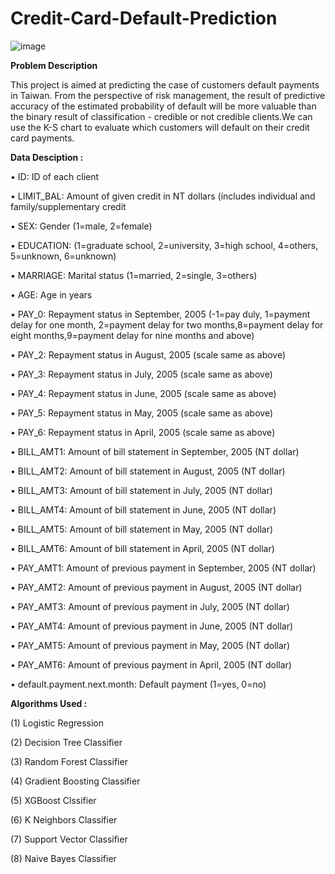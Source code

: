 # Credit-Card-Default-Prediction
![image](https://user-images.githubusercontent.com/112092937/205936879-ece9a092-3dda-43b3-ad6b-57f5c9754d5c.png)


**Problem Description**

This project is aimed at predicting the case of customers default payments in Taiwan. From the perspective of risk management, the result of predictive accuracy of the estimated probability of default will be more valuable than the binary result of classification - credible or not credible clients.We can use the K-S chart to evaluate which customers will default on their credit card payments.


**Data Desciption :**

• ID: ID of each client

• LIMIT_BAL: Amount of given credit in NT dollars (includes individual and family/supplementary credit

• SEX: Gender (1=male, 2=female)

• EDUCATION: (1=graduate school, 2=university, 3=high school, 4=others, 5=unknown, 6=unknown)

• MARRIAGE: Marital status (1=married, 2=single, 3=others)

• AGE: Age in years

• PAY_0: Repayment status in September, 2005 (-1=pay duly, 1=payment delay for one month, 2=payment delay for two months,8=payment delay for eight months,9=payment delay for nine months and above)

• PAY_2: Repayment status in August, 2005 (scale same as above)

• PAY_3: Repayment status in July, 2005 (scale same as above)

• PAY_4: Repayment status in June, 2005 (scale same as above)

• PAY_5: Repayment status in May, 2005 (scale same as above)

• PAY_6: Repayment status in April, 2005 (scale same as above)

• BILL_AMT1: Amount of bill statement in September, 2005 (NT dollar)

• BILL_AMT2: Amount of bill statement in August, 2005 (NT dollar)

• BILL_AMT3: Amount of bill statement in July, 2005 (NT dollar)

• BILL_AMT4: Amount of bill statement in June, 2005 (NT dollar)

• BILL_AMT5: Amount of bill statement in May, 2005 (NT dollar)

• BILL_AMT6: Amount of bill statement in April, 2005 (NT dollar)

• PAY_AMT1: Amount of previous payment in September, 2005 (NT dollar)

• PAY_AMT2: Amount of previous payment in August, 2005 (NT dollar)

• PAY_AMT3: Amount of previous payment in July, 2005 (NT dollar)

• PAY_AMT4: Amount of previous payment in June, 2005 (NT dollar)

• PAY_AMT5: Amount of previous payment in May, 2005 (NT dollar)

• PAY_AMT6: Amount of previous payment in April, 2005 (NT dollar)

• default.payment.next.month: Default payment (1=yes, 0=no)
     
     
**Algorithms Used :**

(1) Logistic Regression
     
(2) Decision Tree Classifier
      
(3) Random Forest Classifier
      
(4) Gradient Boosting Classifier
     
(5) XGBoost Clssifier
      
(6) K Neighbors Classifier
      
(7) Support Vector Classifier
      
(8) Naive Bayes Classifier
      

